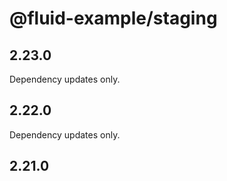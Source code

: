 # @fluid-example/staging

## 2.23.0

Dependency updates only.

## 2.22.0

Dependency updates only.

## 2.21.0
